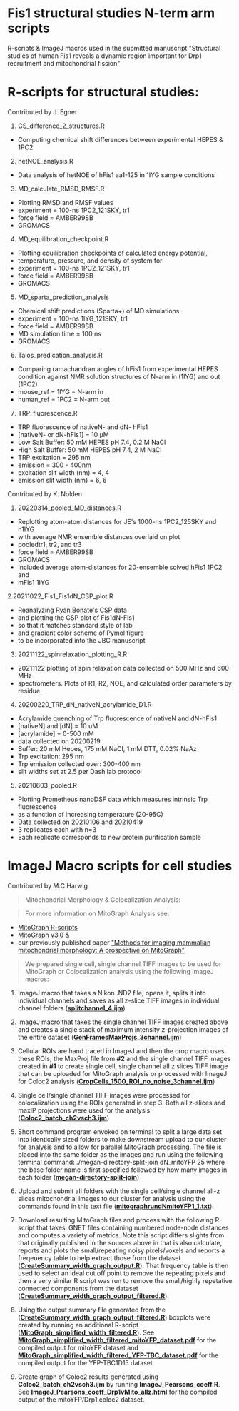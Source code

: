 # Fis1 structural studies N-term arm scripts
R-scripts &amp; ImageJ macros used in the submitted manuscript "Structural studies of human Fis1 reveals a dynamic region important for Drp1 recruitment and mitochondrial fission"

# **R-scripts for structural studies**:
Contributed by J. Egner

1. CS_difference_2_structures.R
* Computing chemical shift differences between experimental HEPES & 1PC2

2. hetNOE_analysis.R 
* Data analysis of hetNOE of hFis1 aa1-125 in 1IYG sample conditions

3. MD_calculate_RMSD_RMSF.R
* Plotting RMSD and RMSF values
* experiment = 100-ns 1PC2_121SKY, tr1
* force field = AMBER99SB
* GROMACS

4. MD_equilibration_checkpoint.R
* Plotting equilibration checkpoints of calculated energy potential, 
* temperature, pressure, and density of system for
* experiment = 100-ns 1PC2_121SKY, tr1
* force field = AMBER99SB
* GROMACS

5. MD_sparta_prediction_analysis
* Chemical shift predictions (Sparta+) of MD simulations
* experiment = 100-ns 1IYG_121SKY, tr1
* force field = AMBER99SB
* MD simulation time = 100 ns
* GROMACS

6. Talos_predication_analysis.R
* Comparing ramachandran angles of hFis1 from experimental HEPES condition against NMR solution structures of N-arm in (1IYG) and out (1PC2)
* mouse_ref = 1IYG = N-arm in
* human_ref = 1PC2 = N-arm out

7. TRP_fluorescence.R
* TRP fluorescence of nativeN- and dN- hFis1
* [nativeN- or dN-hFis1] = 10 µM
* Low Salt Buffer: 50 mM HEPES pH 7.4, 0.2 M NaCl
* High Salt Buffer: 50 mM HEPES pH 7.4, 2 M NaCl
* TRP excitation = 295 nm
* emission = 300 - 400nm
* excitation slit width (nm) = 4, 4
* emission slit width (nm) = 6, 6

Contributed by K. Nolden
1. 20220314_pooled_MD_distances.R
* Replotting atom-atom distances for JE's 1000-ns 1PC2_125SKY and h1IYG
* with average NMR ensemble distances overlaid on plot
* pooledtr1, tr2, and tr3
* force field = AMBER99SB
* GROMACS
* Included average atom-distances for 20-ensemble solved hFis1 1PC2 and
* mFis1 1IYG

2.20211022_Fis1_Fis1dN_CSP_plot.R
* Reanalyzing Ryan Bonate's CSP data
* and plotting the CSP plot of Fis1dN-Fis1
* so that it matches standard style of lab
* and gradient color scheme of Pymol figure
* to be incorporated into the JBC manuscript

3. 20211122_spinrelaxation_plotting_R.R
* 20211122 plotting of spin relaxation data collected on 500 MHz and 600 MHz
* spectrometers. Plots of R1, R2, NOE, and calculated order parameters by residue.

4. 20200220_TRP_dN_nativeN_acrylamide_D1.R
* Acrylamide quenching of Trp fluorescence of nativeN and dN-hFis1
* [nativeN] and [dN] = 10 uM
* [acrylamide] = 0-500 mM
* data collected on 20200219
* Buffer: 20 mM Hepes, 175 mM NaCl, 1 mM DTT, 0.02% NaAz
* Trp excitation: 295 nm
* Trp emission collected over: 300-400 nm
* slit widths set at 2.5 per Dash lab protocol

5. 20210603_pooled.R
* Plotting Prometheus nanoDSF data which measures intrinsic Trp fluorescence
* as a function of increasing temperature (20-95C)
* Data collected on 20210106 and 20210419
* 3 replicates each with n=3
* Each replicate corresponds to new protein purification sample

# ImageJ Macro scripts for cell studies
Contributed by M.C.Harwig

> Mitochondrial Morphology & Colocalization Analysis:

> For more information on MitoGraph Analysis see:
* <a href="https://github.com/Hill-Lab/MitoGraph-Contrib-RScripts">MitoGraph R-scripts</a>
* <a href="https://github.com/vianamp/MitoGraph">MitoGraph v3.0</a> & 
* our previously published paper <a href="https://www.sciencedirect.com/science/article/pii/S0003269718301921?via%3Dihub">"Methods for imaging mammalian mitochondrial morphology: A prospective on MitoGraph"</a> 
>We prepared single cell, single channel TIFF images to be used for MitoGraph or Colocalization analysis using the following ImageJ macros: 
1. ImageJ macro that takes a Nikon .ND2 file, opens it, splits it into individual channels and saves as all z-slice TIFF images in individual channel folders (<a href="https://github.com/Hill-Lab/Fis1_structural_studies_N-term_arm/blob/main/splitchannel_4.ijm">**splitchannel_4.ijm**</a>) 

2. ImageJ macro that takes the single channel TIFF images created above and creates a single stack of maximum intensity z-projection images of the entire dataset (<a href="https://github.com/Hill-Lab/Fis1_structural_studies_N-term_arm/blob/main/GenFramesMaxProjs_3channel.ijm">**GenFramesMaxProjs_3channel.ijm**</a>)

3. Cellular ROIs are hand traced in ImageJ and then the crop macro uses these ROIs, the MaxProj file from **#2** and the single channel TIFF images created in **#1** to create single cell, single channel all z slices TIFF image that can be uploaded for MitoGraph analysis or processed with ImageJ for Coloc2 analysis (<a href="https://github.com/Hill-Lab/Fis1_structural_studies_N-term_arm/blob/main/CropCells_1500_ROI_no_noise_3channel.ijm">**CropCells_1500_ROI_no_noise_3channel.ijm**</a>)

4. Single cell/single channel TIFF images were processed for colocalization using the ROIs generated in step 3. Both all z-slices and maxIP projections were used for the analysis (<a href="https://github.com/Hill-Lab/Fis1_structural_studies_N-term_arm/blob/main/Coloc2_batch_ch2vsch3.ijm">**Coloc2_batch_ch2vsch3.ijm**</a>)

5. Short command program envoked on terminal to split a large data set into identically sized folders to make downstream upload to our cluster for analysis and to allow for parallel MitoGraph processing. The file is placed into the same folder as the images and run using the following terminal command: ./megan-directory-split-join dN_mitoYFP 25 where the base folder name is first specified followed by how many images in each folder  (<a href="https://github.com/Hill-Lab/Fis1_structural_studies_N-term_arm/blob/main/megan-directory-split-join">**megan-directory-split-join**</a>)

6. Upload and submit all folders with the single cell/single channel all-z slices mitochondrial images to our cluster for analysis using the commands found in this text file (<a href="https://github.com/Hill-Lab/Fis1_structural_studies_N-term_arm/blob/main/mitographrundNmitoYFP1_1.txt">**mitographrundNmitoYFP1_1.txt**</a>).

7. Download resulting MitoGraph files and process with the following R-script that takes .GNET files containing numbered node-node distances and computes a variety of metrics. Note this script differs slights from that originally published in the sources above in that is also calculate, reports and plots the small/repeating noisy pixels/voxels and reports a freqeuency table to help extract those from the dataset (<a href="https://github.com/Hill-Lab/Fis1_structural_studies_N-term_arm/blob/main/CreateSummary_width_graph_output.R">**CreateSummary_width_graph_output.R**</a>). That frequency table is then used to select an ideal cut off point to remove the repeating pixels and then a very similar R script was run to remove the small/highly repetative connected components from the dataset (<a href="https://github.com/Hill-Lab/Fis1_structural_studies_N-term_arm/blob/main/CreateSummary_width_graph_output_filtered.R">**CreateSummary_width_graph_output_filtered.R**</a>). 

8. Using the output summary file generated from the (<a href="https://github.com/Hill-Lab/Fis1_structural_studies_N-term_arm/blob/main/CreateSummary_width_graph_output_filtered.R">**CreateSummary_width_graph_output_filtered.R**</a>) boxplots were created by running an additional R-script (<a href="https://github.com/Hill-Lab/Fis1_structural_studies_N-term_arm/blob/main/MitoGraph_simplified_width_filtered.R">**MitoGraph_simplified_width_filtered.R**</a>). See <a href="https://github.com/Hill-Lab/Fis1_structural_studies_N-term_arm/blob/main/MitoGraph_simplified_width_filtered_mitoYFP_dataset.pdf">**MitoGraph_simplified_width_filtered_mitoYFP_dataset.pdf**</a> for the compiled output for mitoYFP dataset and <a href="https://github.com/Hill-Lab/Fis1_structural_studies_N-term_arm/blob/main/MitoGraph_simplified_width_filtered_YFP-TBC_dataset.pdf">**MitoGraph_simplified_width_filtered_YFP-TBC_dataset.pdf**</a> for the compiled output for the YFP-TBC1D15 dataset. 

9. Create graph of Coloc2 results generated using **Coloc2_batch_ch2vsch3.ijm** by running **ImageJ_Pearsons_coeff.R**. See **ImageJ_Pearsons_coeff_Drp1vMito_allz.html** for the compiled output of the mitoYFP/Drp1 coloc2 dataset. 
